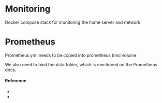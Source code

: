 # Monitoring

Docker compose stack for monitoring the home server and network.


# Prometheus

Prometheus.yml needs to be copied into prometheus bind volume

We also need to bind the data folder, which is mentioned on the Prometheus docs.


#### Reference

* [](https://dev.to/chinhh/server-monitoring-with-prometheus-and-grafana-266o)
* [](https://ducko.uk/installing-grafana-prometheus-via-docker-to-monitor-raspberry-pi-metrics/)